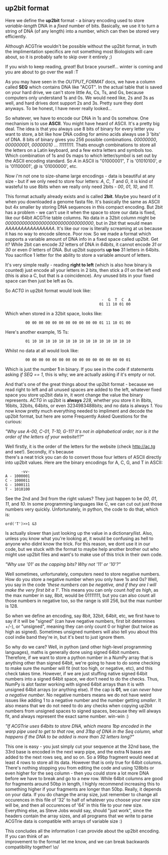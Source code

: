 ## up2bit format 

Here we define the **up2bit** format - a binary encoding used to store *variable-length* DNA in a *fixed* number of bits. 
Basically, we use it to turn a string of DNA (of any length) into a number, which can then be stored very efficiently.

Although ACGTrie wouldn't be possible without the up2bit format, in truth the implimentation specifics are not something most 
Biologists will care about, so it is probably safe to skip over it entirely ;)

If you wish to keep reading, *great*! But brace yourself... winter is coming and you are about to go over the wall :T

As you may have seen in the *OUTPUT_FORMAT* docs, we have a column called **SEQ** which contains DNA like "ACGT".
In the actual table that is saved on your hard drive, we can't store little As, Cs, Ts, and Gs, because computers only 
understand 1s and 0s. We would need like, 2s and 3s as well, and hard drives dont support 2s and 3s. Pretty sure they dont anyways.
To be honest, I have never really looked... 

So whatever, we have to encode our DNA in 1s and 0s somehow.
One mechanism is to use **ASCII**. You might have heard of ASCII. It's a pretty big deal.
The idea is that you always use 8 bits of binary for every letter you want to store, a bit like how DNA coding for amino acids 
always use 3 'bits' of DNA. 8 bits of binary gives you 256 possible combinations. *00000000*, *000000001*, *00000010* ... *11111111*.
Thats enough combinations to store all the letters on a Latin keyboard, and a few extra letters and symbols too. 
Which combination of 1s and 0s maps to which letter/symbol is set out by the ASCII encoding standard. 
So *A* in ASCII is "01000001", *T* is '01010100', *a* is '01100001', *@* is '01000000', etc.

Now i'm not one to size-shame large encodings - data is beautiful at any size - but if we only need to store four letters: 
*A*, *C*, *T* and *G*, it is kind of wasteful to use 8bits when we really only need 2bits - *00*, *01*, *10*, and *11*.

This format actually already exists and is called **2bit**. Maybe you heard of it when you downloaded a genome fasta file.
It's basically the same as ASCII but 4x smaller by storing DNA sequences in this compact encoding.
But 2bit has a problem - we can't use it when the space to store our data is fixed, like our 64bit ACGTrie table columns.
No data in a 32bit column might be *00000000000000000000000000000000*, but in 2bit that would mean *AAAAAAAAAAAAAAAA*.
It's like our row is literally screaming at us because it has no way to encode silence. Poor row. So we made a format which 
supports a variable amount of DNA info in a fixed space called up2bit. Get it? While 2bit can encode *32* letters of 
DNA in *64bits*, it cannot encode *31* or *30* or even *0* letters of DNA. But up2bit supports **up too** 31 letters in 64bits.
You sacrifice 1 letter for the ability to store a variable amount of letters. 

It's very simple really - reading **right to left** (which is also how binary is counted) just encode all your letters in 2 bits,
then stick a *01* on the left end (this is also a C, but that is a coincidence). Any unused bits in your  fixed space can then just be
left as 0s.

So *ACTG* in up2bit format would look like:

                                               -  G  T  C  A
                                              01 11 10 01 00

Which when stored in a 32bit space, looks like:

             00 00 00 00 00 00 00 00 00 00 00 01 11 10 01 00

Here's another example, 15 Ts:                                                                       

             01 10 10 10 10 10 10 10 10 10 10 10 10 10 10 10

Whilst no data at all would look like:                                                               

             00 00 00 00 00 00 00 00 00 00 00 00 00 00 00 01

Which is just the number **1** in binary. If you see in the code if statements asking *if SEQ == 1*, 
this is why; we are actually asking if it's empty or not.

And that's one of the great things about the up2bit format - because we read right to left and all unused spaces are added to 
the left, whatever fixed space you store up2bit data in, it wont change the value the binary represents. *ACTG* in up2bit is **always** 
 *228*, whether you store it in 8bits, 16bits, 32bits, 64bits, or even 3234983488bits; and no data is always *1*.
You now know pretty much everything needed to impliment and decode the up2bit format, but here are some Frequently Asked Questions for the curious:

*"Why use A-00, C-01, T-10, G-11? It's not in alphabetical order, nor is it the order of the letters of your website!!?"*

Well firstly, it is the order of the letters for the website (check http://ac.tg and see!). Secondly, it's because  
 there's a neat trick you can do to convert those four letters of ASCII directly into up2bit values. 
 Here are the binary encodings for A, C, G, and T in ASCII:                                                 

           -vv-                                                                                         
    A - 1000001                                                                                         
    C - 1000011                                                                                         
    G - 1000111                                                                                         
    T - 1010100                                                                                         

See the 2nd and 3rd from the right values? They just happen to be *00*, *01*, *11*, and *10*. In some programming languages like
C, we can cut out just those numbers very quickly. Unfortunately, in python, the code to do that, which is:

    ord('T')>>1 &3

Is actually slower than just looking up the value in a dictionary/list. Also, unless you know what you're looking at, it would be
confusing as hell to anyone who didnt know the trick. For this reason, we dont use it in our code, but we stuck with the format 
to maybe help another brother out who might use up2bit files and want's to make use of this trick in their own code.

*"Why use '01' as the capping bits? Why not '11' or '10'?"*


Well sometimes, unfortunately, computers need to store negative numbers. How do you store a negative number when you only have 
1s and 0s? Well, you say in the code *'these numbers can be negative, and if they are I will make the very first bit a 1'*. 
This means you can only count *half as high*, as the max number in say, 8bit, would be 01111111, but you can also count all 
those numbers in negative too, so the range is still 256, but the max number is 128.

So when we define an encoding, say 8bit, 32bit, 64bit, etc, we first have to say if it will be "signed" (can have negative 
numbers, first bit determines +/-), or "unsigned", meaning they can only count 0 or higher (but twice as high as signed). 
Sometimes unsigned numbers will also tell you about this cool indie band they're in, but it's best to just ignore them.

So why do we care? Well, in python (and other high-level programming languages), maths is generally done using signed 64bit 
numbers. Therefore, if we want to store a python number in a NumPy array that is anything other than signed 64bit, we're going 
to have to do some checking to make sure the number will fit (not too high, or negative, etc), and this check takes time. 
However, if we are just stuffing native signed 64bit numbers into a signed 64bit space, we don't need to do the checks. 
Thus, NumPy is alot faster working with signed 64bit arrays than it is with unsigned 64bit arrays (or anything else).
If the cap is **01**, we can *never have a negative number*.
No negative numbers means we do not have weird issues like adding 1 to a negative number and the number getting *smaller*.
It also means that we do not need to do any checks when copying up2bit numbers from unsigned spaces to signed spaces, because 
they will always fit, and always represent the exact same number. win-win :)

*"If ACGTrie uses 64bits to store DNA, which means 1bp encoded in the warp pipe used to get to that row, and 31bp of DNA in the Seq column, what happens if the DNA to be added is more than 32 letters long?"*

This one is easy - you just simply cut your sequence at the 32nd base, the 33rd base is encoded in the next warp pipe, and the 
extra N bases are added to the next rows seq, and so on. So a 99bp fragment would need at least 4 rows to store all its data.
However that is only true for 64bit columns. There's nothing stopping you from editing the code and using 128bits or even 
higher for the seq column - then you could store a lot more DNA before we have to break and go to a new row. While 64bit columns
are good for fragments around 50bp in length, I highly recommend increasing this to something higher if your fragments are longer
than 50bp. Really, it depends on your data. If you do change the array size, just remember to change all occurences in this file 
of '32' to half of whatever you choose your new size will be, and then all occurences of '64' in this file to your new size. 
Everything else, as Steve Jobs would say, should "just work", since the headers contain the array sizes, and all programs that we
write to parse ACGTrie data is compatible with arrays of variable size :)
                                                                                                      
 This concludes all the information I can provide about the up2bit encoding. If you can think of an   
 improvement to the format let me know, and we can break backwards compatibility together! \o/
